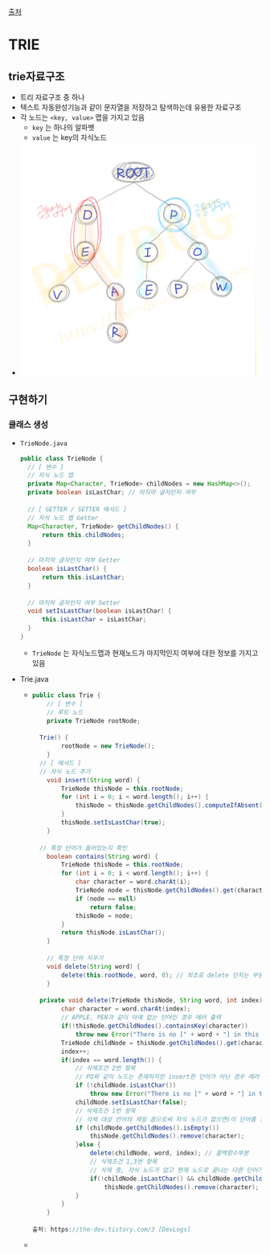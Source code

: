 [출처](https://the-dev.tistory.com/2)

# TRIE 

## trie자료구조

* 트리 자료구조 중 하나
* 텍스트 자동완성기능과 같이 문자열을 저장하고 탐색하는데 유용한 자료구조
* 각 노드는 ```<key, value>``` 맵을 가지고 있음
  * ```key``` 는 하나의 알파벳
  * ``value`` 는 key의 자식노드
*  <img src="md-images/image-20201009230332169.png" alt="image-20201009230332169" style="zoom:50%;" />

## 구현하기

### 클래스 생성

* ``TrieNode.java``

  ```java
  public class TrieNode {
  	// [ 변수 ]
  	// 자식 노드 맵
  	private Map<Character, TrieNode> childNodes = new HashMap<>();
  	private boolean isLastChar;	// 마지막 글자인지 여부
    
  	// [ GETTER / SETTER 메서드 ]
  	// 자식 노드 맵 Getter
  	Map<Character, TrieNode> getChildNodes() {
  		return this.childNodes;
  	}
  	
    // 마지막 글자인지 여부 Getter
  	boolean isLastChar() {
  		return this.isLastChar;
  	}
  	
    // 마지막 글자인지 여부 Setter
  	void setIsLastChar(boolean isLastChar) {
  		this.isLastChar = isLastChar;
  	}
  }
  ```

  * ``TrieNode`` 는 자식노드맵과 현재노드가 마지막인지 여부에 대한 정보를 가지고 있음
  
* Trie.java

  * ```java
    public class Trie {
    	// [ 변수 ]
    	// 루트 노드
    	private TrieNode rootNode;
    
      Trie() {
    		rootNode = new TrieNode();
    	}
      // [ 메서드 ]
      // 자식 노드 추가
    	void insert(String word) {
    		TrieNode thisNode = this.rootNode;
    		for (int i = 0; i < word.length(); i++) {
    			thisNode = thisNode.getChildNodes().computeIfAbsent(word.charAt(i), c -> new TrieNode());
    		}
    		thisNode.setIsLastChar(true);
    	}
    	
      // 특정 단어가 들어있는지 확인
    	boolean contains(String word) {
    		TrieNode thisNode = this.rootNode;
    		for (int i = 0; i < word.length(); i++) {
    			char character = word.charAt(i);
    			TrieNode node = thisNode.getChildNodes().get(character);
    			if (node == null)
    				return false;
    			thisNode = node;
    		}
    		return thisNode.isLastChar();
    	}
      
    	// 특정 단어 지우기
    	void delete(String word) {
    		delete(this.rootNode, word, 0); // 최초로 delete 던지는 부분
    	}
    	
      private void delete(TrieNode thisNode, String word, int index) {
    		char character = word.charAt(index);
    		// APPLE, PEN과 같이 아예 없는 단어인 경우 에러 출력
    		if(!thisNode.getChildNodes().containsKey(character))
    			throw new Error("There is no [" + word + "] in this Trie.");
    		TrieNode childNode = thisNode.getChildNodes().get(character);
    		index++;
    		if(index == word.length()) {
    			// 삭제조건 2번 항목
    			// PO와 같이 노드는 존재하지만 insert한 단어가 아닌 경우 에러 출력
    			if (!childNode.isLastChar())
    				throw new Error("There is no [" + word + "] in this Trie.");
    			childNode.setIsLastChar(false);
    			// 삭제조건 1번 항목
    			// 삭제 대상 언어의 제일 끝으로써 자식 노드가 없으면(이 단어를 포함하는 더 긴 단어가 없으면) 삭제 시작
    			if (childNode.getChildNodes().isEmpty())
    				thisNode.getChildNodes().remove(character);
    			}else {
    				delete(childNode, word, index); // 콜백함수부분
    				// 삭제조건 1,3번 항목
    				// 삭제 중, 자식 노드가 없고 현재 노드로 끝나는 다른 단어가 없는 경우 이 노드 삭제
    				if(!childNode.isLastChar() && childNode.getChildNodes().isEmpty())
    					thisNode.getChildNodes().remove(character);
    			}
    		}
    	}
    
    출처: https://the-dev.tistory.com/3 [DevLogs]
    ```

  * 

 
